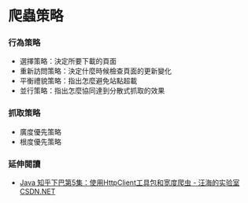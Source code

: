 # 爬蟲策略

### 行為策略

* 選擇策略：決定所要下載的頁面
* 重新訪問策略：決定什麼時候檢查頁面的更新變化
* 平衡禮貌策略：指出怎麼避免站點超載
* 並行策略：指出怎麼協同達到分散式抓取的效果

### 抓取策略

* 廣度優先策略
* 根度優先策略

### 延伸閱讀

* [Java 知乎下巴第5集：使用HttpClient工具包和宽度爬虫 - 汪海的实验室  CSDN.NET](http://blog.csdn.net/pleasecallmewhy/article/details/18010015)

